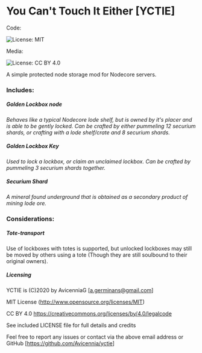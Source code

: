 

# You Can't Touch It Either [YCTIE]

Code:   

![License: MIT](https://img.shields.io/badge/License-MIT-yellow.svg)

Media:

![License: CC BY 4.0](https://img.shields.io/badge/License-CC%20BY%204.0-lightgrey.svg)

A simple protected node storage mod for Nodecore servers.

### Includes:                                     

##### Golden Lockbox node
_Behaves like a typical Nodecore lode shelf, but is owned by it's placer and is able to be gently locked.
Can be crafted by either pummeling 12 securium shards, or crafting with a lode shelf/crate and 8 securium shards._


##### Golden Lockbox Key
_Used to lock a lockbox, or claim an unclaimed lockbox. Can be crafted by pummeling 3 securium shards together._

##### Securium Shard
_A mineral found underground that is obtained as a secondary product of mining lode ore._


### Considerations:

##### Tote-transport
Use of lockboxes with totes is supported, but unlocked lockboxes may still be moved by others using a tote (Though they are still soulbound to their original owners).

##### Licensing
YCTIE is (C)2020 by AvicenniaG [<a.germinans@gmail.com>]

MIT License (http://www.opensource.org/licenses/MIT)

CC BY 4.0 
https://creativecommons.org/licenses/by/4.0/legalcode

See included LICENSE file for full details and credits

Feel free to report any issues or contact via the above email address or GitHub [<https://github.com/Avicennia/yctie>]

